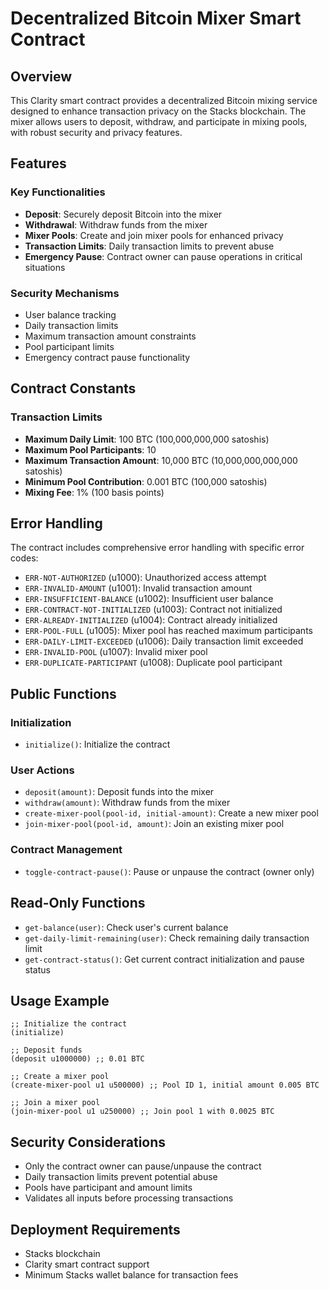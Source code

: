 # Decentralized Bitcoin Mixer Smart Contract

## Overview

This Clarity smart contract provides a decentralized Bitcoin mixing service designed to enhance transaction privacy on the Stacks blockchain. The mixer allows users to deposit, withdraw, and participate in mixing pools, with robust security and privacy features.

## Features

### Key Functionalities

- **Deposit**: Securely deposit Bitcoin into the mixer
- **Withdrawal**: Withdraw funds from the mixer
- **Mixer Pools**: Create and join mixer pools for enhanced privacy
- **Transaction Limits**: Daily transaction limits to prevent abuse
- **Emergency Pause**: Contract owner can pause operations in critical situations

### Security Mechanisms

- User balance tracking
- Daily transaction limits
- Maximum transaction amount constraints
- Pool participant limits
- Emergency contract pause functionality

## Contract Constants

### Transaction Limits

- **Maximum Daily Limit**: 100 BTC (100,000,000,000 satoshis)
- **Maximum Pool Participants**: 10
- **Maximum Transaction Amount**: 10,000 BTC (10,000,000,000,000 satoshis)
- **Minimum Pool Contribution**: 0.001 BTC (100,000 satoshis)
- **Mixing Fee**: 1% (100 basis points)

## Error Handling

The contract includes comprehensive error handling with specific error codes:

- `ERR-NOT-AUTHORIZED` (u1000): Unauthorized access attempt
- `ERR-INVALID-AMOUNT` (u1001): Invalid transaction amount
- `ERR-INSUFFICIENT-BALANCE` (u1002): Insufficient user balance
- `ERR-CONTRACT-NOT-INITIALIZED` (u1003): Contract not initialized
- `ERR-ALREADY-INITIALIZED` (u1004): Contract already initialized
- `ERR-POOL-FULL` (u1005): Mixer pool has reached maximum participants
- `ERR-DAILY-LIMIT-EXCEEDED` (u1006): Daily transaction limit exceeded
- `ERR-INVALID-POOL` (u1007): Invalid mixer pool
- `ERR-DUPLICATE-PARTICIPANT` (u1008): Duplicate pool participant

## Public Functions

### Initialization

- `initialize()`: Initialize the contract

### User Actions

- `deposit(amount)`: Deposit funds into the mixer
- `withdraw(amount)`: Withdraw funds from the mixer
- `create-mixer-pool(pool-id, initial-amount)`: Create a new mixer pool
- `join-mixer-pool(pool-id, amount)`: Join an existing mixer pool

### Contract Management

- `toggle-contract-pause()`: Pause or unpause the contract (owner only)

## Read-Only Functions

- `get-balance(user)`: Check user's current balance
- `get-daily-limit-remaining(user)`: Check remaining daily transaction limit
- `get-contract-status()`: Get current contract initialization and pause status

## Usage Example

```clarity
;; Initialize the contract
(initialize)

;; Deposit funds
(deposit u1000000) ;; 0.01 BTC

;; Create a mixer pool
(create-mixer-pool u1 u500000) ;; Pool ID 1, initial amount 0.005 BTC

;; Join a mixer pool
(join-mixer-pool u1 u250000) ;; Join pool 1 with 0.0025 BTC
```

## Security Considerations

- Only the contract owner can pause/unpause the contract
- Daily transaction limits prevent potential abuse
- Pools have participant and amount limits
- Validates all inputs before processing transactions

## Deployment Requirements

- Stacks blockchain
- Clarity smart contract support
- Minimum Stacks wallet balance for transaction fees
